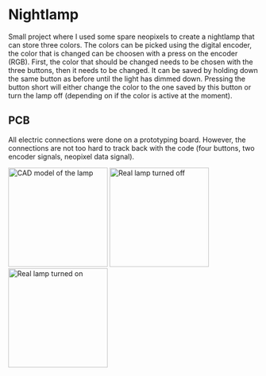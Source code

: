 # Nightlamp
Small project where I used some spare neopixels to create a nightlamp that can store three colors.
The colors can be picked using the digital encoder, the color that is changed can be choosen with a press on the encoder (RGB). First, the color that should be changed needs to be chosen with the three buttons, then it needs to be changed. It can be saved by holding down the same button as before until the light has dimmed down. Pressing the button short will either change the color to the one saved by this button or turn the lamp off (depending on if the color is active at the moment).

## PCB
All electric connections were done on a prototyping board. However, the connections are not too hard to track back with the code (four buttons, two encoder signals, neopixel data signal). 

<img src="https://github.com/user-attachments/assets/c0ccf8d7-334c-4197-b974-9cfa66704438" width="200" title="CAD model of the lamp"/>
<img src="https://github.com/user-attachments/assets/d6b40923-22af-413b-b1fa-0efdb5278178" width="200" title="Real lamp turned off"/>

<img src="https://github.com/user-attachments/assets/7f51d6e2-39b2-49df-bb4c-692e4ec7a33a" width="200" title="Real lamp turned on" />

